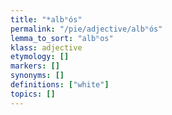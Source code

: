 ```yaml
---
title: "*albʰós"
permalink: "/pie/adjective/albʰós"
lemma_to_sort: "albʰos"
klass: adjective
etymology: []
markers: []
synonyms: []
definitions: ["white"]
topics: []
---
```

